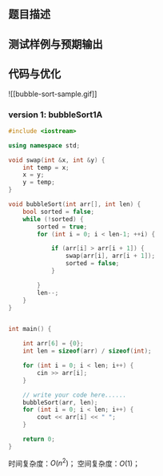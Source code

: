 ## 题目描述

## 测试样例与预期输出

## 代码与优化
![[bubble-sort-sample.gif]]

### version 1: bubbleSort1A
```cpp
#include <iostream>

using namespace std;

void swap(int &x, int &y) {
    int temp = x;
    x = y;
    y = temp;
}

void bubbleSort(int arr[], int len) {
    bool sorted = false;
    while (!sorted) {
        sorted = true;
        for (int i = 0; i < len-1; ++i) {

            if (arr[i] > arr[i + 1]) {
                swap(arr[i], arr[i + 1]);
                sorted = false;
            }

        }
        len--;
    }
}


int main() {

    int arr[6] = {0};
    int len = sizeof(arr) / sizeof(int);

    for (int i = 0; i < len; i++) {
        cin >> arr[i];
    }

    // write your code here......
    bubbleSort(arr, len);
    for (int i = 0; i < len; i++) {
        cout << arr[i] << " ";
    }

    return 0;
}
```

时间复杂度：$O(n^2)$；
空间复杂度：$O(1)$；